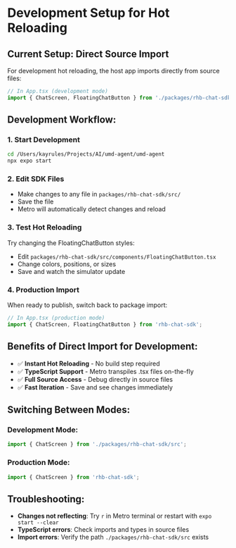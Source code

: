 # Development Setup for Hot Reloading

## Current Setup: Direct Source Import

For development hot reloading, the host app imports directly from source files:

```typescript
// In App.tsx (development mode)
import { ChatScreen, FloatingChatButton } from './packages/rhb-chat-sdk/src';
```

## Development Workflow:

### 1. Start Development
```bash
cd /Users/kayrules/Projects/AI/umd-agent/umd-agent
npx expo start
```

### 2. Edit SDK Files
- Make changes to any file in `packages/rhb-chat-sdk/src/`
- Save the file
- Metro will automatically detect changes and reload

### 3. Test Hot Reloading
Try changing the FloatingChatButton styles:
- Edit `packages/rhb-chat-sdk/src/components/FloatingChatButton.tsx`
- Change colors, positions, or sizes
- Save and watch the simulator update

### 4. Production Import
When ready to publish, switch back to package import:
```typescript
// In App.tsx (production mode)
import { ChatScreen, FloatingChatButton } from 'rhb-chat-sdk';
```

## Benefits of Direct Import for Development:
- ✅ **Instant Hot Reloading** - No build step required
- ✅ **TypeScript Support** - Metro transpiles .tsx files on-the-fly
- ✅ **Full Source Access** - Debug directly in source files
- ✅ **Fast Iteration** - Save and see changes immediately

## Switching Between Modes:

### Development Mode:
```typescript
import { ChatScreen } from './packages/rhb-chat-sdk/src';
```

### Production Mode:
```typescript  
import { ChatScreen } from 'rhb-chat-sdk';
```

## Troubleshooting:

- **Changes not reflecting**: Try `r` in Metro terminal or restart with `expo start --clear`
- **TypeScript errors**: Check imports and types in source files
- **Import errors**: Verify the path `./packages/rhb-chat-sdk/src` exists